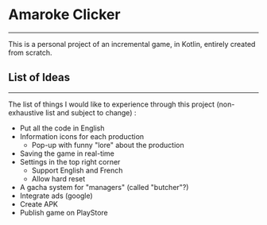 # Amaroke Clicker
---------

This is a personal project of an incremental game, in Kotlin, entirely created from scratch.

## List of Ideas
---------

The list of things I would like to experience through this project (non-exhaustive list and subject to change) :

* Put all the code in English
* Information icons for each production
  * Pop-up with funny "lore" about the production
* Saving the game in real-time
* Settings in the top right corner
  * Support English and French
  * Allow hard reset
* A gacha system for "managers" (called "butcher"?)
* Integrate ads (google)
* Create APK
* Publish game on PlayStore